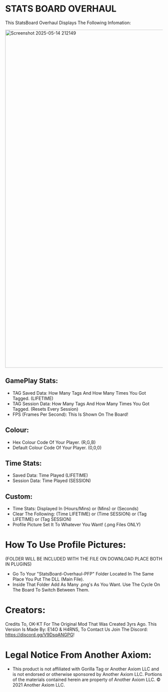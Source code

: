 # STATS BOARD OVERHAUL

This StatsBoard Overhaul Displays The Following Infomation:

<img width="1608" height="1077" alt="Screenshot 2025-05-14 212149" src="https://github.com/user-attachments/assets/c4d77c85-fe61-4de1-a41d-86b569918e13" />


## GamePlay Stats:
- TAG Saved Data: How Many Tags And How Many Times You Got Tagged. (LIFETIME)
- TAG Session Data: How Many Tags And How Many Times You Got Tagged. (Resets Every Session)
- FPS (Frames Per Second): This Is Shown On The Board!

## Colour:
- Hex Colour Code Of Your Player. (R,G,B)
- Default Colour Code Of Your Player. (0,0,0)

## Time Stats:
- Saved Data: Time Played (LIFETIME)
- Session Data: Time Played (SESSION)

## Custom:
- Time Stats: Displayed In (Hours/Mins) or (Mins) or (Seconds)
- Clear The Following: (Time LIFETIME) or (Time SESSION) or (Tag LIFETIME) or (Tag SESSION)
- Profile Picture Set It To Whatever You Want! (.png Files ONLY)
 
# How To Use Profile Pictures:
(FOLDER WILL BE INCLUDED WITH THE FILE ON DOWNLOAD PLACE BOTH IN PLUGINS)
- Go To Your "StatsBoard-Overhaul-PFP" Folder Located In The Same Place You Put The DLL (Main File).
- Inside That Folder Add As Many .png's As You Want. Use The Cycle On The Board To Switch Between Them.

# Creators:
Credits To, OK-KT For The Original Mod That Was Created 3yrs Ago.
This Version Is Made By: E14O & H4RNS, To Contact Us Join The Discord: https://discord.gg/V9DsqANGPG!

# Legal Notice From Another Axiom:
- This product is not affiliated with Gorilla Tag or Another Axiom LLC and is not endorsed or otherwise sponsored by Another Axiom LLC. Portions of the materials contained herein are property of Another Axiom LLC. © 2021 Another Axiom LLC.
